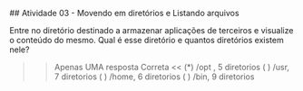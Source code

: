 ## Atividade 03 - Movendo em diretórios e Listando arquivos

Entre no diretório destinado a armazenar aplicações de terceiros e visualize o conteúdo do mesmo.
Qual é esse diretório e quantos diretórios existem nele?

>>Apenas UMA resposta Correta <<
(*) /opt , 5 diretorios
( ) /usr, 7 diretorios
( ) /home, 6 diretorios
( ) /bin, 9 diretorios


